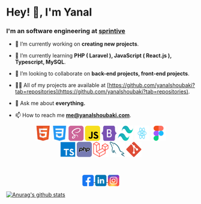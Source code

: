 # Hey! 👋, I'm Yanal

### I'm an software engineering at [sprintive](https://sprintive.com/)

- 🔭 I’m currently working on **creating new projects**.

- 🌱 I’m currently learning **PHP ( Laravel ), JavaScript ( React.js ), Typescript, MySQL**.

- 👯 I’m looking to collaborate on **back-end projects, front-end projects**.

- 👨‍💻 All of my projects are available at [https://github.com/yanalshoubaki?tab=repositories](https://github.com/yanalshoubaki?tab=repositories).

- 💬 Ask me about **everything.**

- 📫 How to reach me **me@yanalshoubaki.com**.
<p align="center">
  <img src="https://raw.githubusercontent.com/yanalshoubaki/yanalshoubaki/main/icons/html.svg" alt="html5" width="40" height="40"/>
  <img src="https://raw.githubusercontent.com/yanalshoubaki/yanalshoubaki/main/icons/css.svg" alt="css3" width="40" height="40"/> 
  <img src="https://raw.githubusercontent.com/yanalshoubaki/yanalshoubaki/main/icons/sass.svg" alt="sass" width="40" height="40"/> 
  <img src="https://raw.githubusercontent.com/yanalshoubaki/yanalshoubaki/main/icons/javascript.svg" alt="javascript" width="40" height="40"/> 
  <img src="https://raw.githubusercontent.com/yanalshoubaki/yanalshoubaki/main/icons/bootstrap-5-1.svg" alt="sass" width="40" height="40"/> 
  <img src="https://raw.githubusercontent.com/yanalshoubaki/yanalshoubaki/main/icons/tailwindcss.svg" alt="tailwindcss" width="40" height="40"/> 
  <img src="https://raw.githubusercontent.com/yanalshoubaki/yanalshoubaki/main/icons/reactjs.svg" alt="reactjs" width="40" height="40"/> 
  <img src="https://raw.githubusercontent.com/yanalshoubaki/yanalshoubaki/main/icons/figma.svg" alt="figma" width="40" height="40"/> 
  <br>
  <img src="https://raw.githubusercontent.com/yanalshoubaki/yanalshoubaki/main/icons/typescript.svg" alt="typescript" width="40" height="40"/> 
  <img src="https://raw.githubusercontent.com/yanalshoubaki/yanalshoubaki/main/icons/php.svg" alt="php" width="40" height="40"/> 
  <img src="https://raw.githubusercontent.com/yanalshoubaki/yanalshoubaki/main/icons/laravel.svg" alt="sass" width="40" height="40"/> 
  <img src="https://raw.githubusercontent.com/yanalshoubaki/yanalshoubaki/main/icons/mysql.svg" alt="sass" width="40" height="40"/> 
  <img src="https://raw.githubusercontent.com/yanalshoubaki/yanalshoubaki/main/icons/git-icon.svg" alt="sass" width="40" height="40"/> 
</p>
<br>
<p align="center">
<a href="https://www.facebook.com/yanalalshoubaki/" target="blank">
  <img align="center" src="https://raw.githubusercontent.com/yanalshoubaki/yanalshoubaki/main/icons/facebook.svg" alt="yanalalshoubaki" height="30" width="30" />
</a>
<a href="https://linkedin.com/in/yanalshoubaki" target="blank">
  <img align="center" src="https://raw.githubusercontent.com/yanalshoubaki/yanalshoubaki/main/icons/linkedin.svg" alt="yanalshoubaki" height="30" width="30" />
</a>
<a href="https://instagram.com/yanalshoubaki" target="blank">
  <img align="center" src="https://raw.githubusercontent.com/yanalshoubaki/yanalshoubaki/main/icons/instagram.svg" alt="yanalshoubakii" height="30" width="30" /></a>
</p>

[![Anurag's github stats](https://github-readme-stats.vercel.app/api?username=yanalshoubaki&show_icons=true)](https://github.com/anuraghazra/github-readme-stats)
